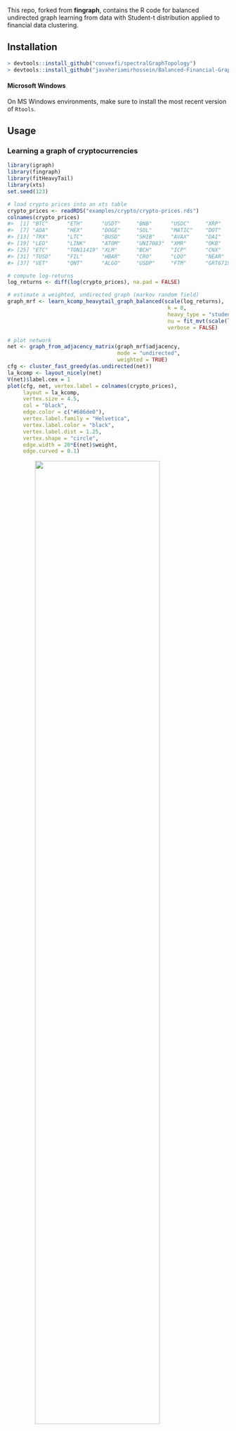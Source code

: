 This repo, forked from **fingraph**, contains the R code for balanced undirected graph learning from data
with Student-t distribution applied to financial data clustering. 

## Installation

```r
> devtools::install_github("convexfi/spectralGraphTopology")
> devtools::install_github("javaheriamirhossein/Balanced-Financial-Graph")
```

#### Microsoft Windows
On MS Windows environments, make sure to install the most recent version of ``Rtools``.

## Usage

### Learning a graph of cryptocurrencies

```r
library(igraph)
library(fingraph)
library(fitHeavyTail)
library(xts)
set.seed(123)

# load crypto prices into an xts table
crypto_prices <- readRDS("examples/crypto/crypto-prices.rds")
colnames(crypto_prices)
#>  [1] "BTC"      "ETH"      "USDT"     "BNB"      "USDC"     "XRP"     
#>  [7] "ADA"      "HEX"      "DOGE"     "SOL"      "MATIC"    "DOT"     
#> [13] "TRX"      "LTC"      "BUSD"     "SHIB"     "AVAX"     "DAI"     
#> [19] "LEO"      "LINK"     "ATOM"     "UNI7083"  "XMR"      "OKB"     
#> [25] "ETC"      "TON11419" "XLM"      "BCH"      "ICP"      "CNX"     
#> [31] "TUSD"     "FIL"      "HBAR"     "CRO"      "LDO"      "NEAR"    
#> [37] "VET"      "QNT"      "ALGO"     "USDP"     "FTM"      "GRT6719"

# compute log-returns
log_returns <- diff(log(crypto_prices), na.pad = FALSE)

# estimate a weighted, undirected graph (markov random field)
graph_mrf <- learn_kcomp_heavytail_graph_balanced(scale(log_returns),
                                                   k = 8,
                                                   heavy_type = "student",
                                                   nu = fit_mvt(scale(log_returns))$nu,
                                                   verbose = FALSE)

# plot network
net <- graph_from_adjacency_matrix(graph_mrf$adjacency,
                                   mode = "undirected",
                                   weighted = TRUE)
cfg <- cluster_fast_greedy(as.undirected(net))
la_kcomp <- layout_nicely(net)
V(net)$label.cex = 1
plot(cfg, net, vertex.label = colnames(crypto_prices),
     layout = la_kcomp,
     vertex.size = 4.5,
     col = "black",
     edge.color = c("#686de0"),
     vertex.label.family = "Helvetica",
     vertex.label.color = "black",
     vertex.label.dist = 1.25,
     vertex.shape = "circle",
     edge.width = 20*E(net)$weight,
     edge.curved = 0.1)
```

<img src="man/figures/README-plot_crypto_network-1.png" width="75%" style="display: block; margin: auto;" />


### Learning a network of S&P500 stocks

```r
library(xts)
library(igraph)
library(fingraph)
library(fitHeavyTail)
library(readr)
set.seed(123)

# load table w/ stocks and their sectors
SP500 <- read_csv("examples/stocks/SP500-sectors.csv")

# load stock prices into an xts table
stock_prices <- readRDS("examples/stocks/stock-data-2014-2018.rds")
colnames(stock_prices)
#>  [1] "AEE"   "AEP"   "AES"   "AIV"   "AMT"   "ARE"   "ATO"   "ATVI"  "AVB"  
#> [10] "AWK"   "BXP"   "CBRE"  "CCI"   "CHTR"  "CMCSA" "CMS"   "CNP"   "CTL"  
#> [19] "D"     "DIS"   "DISCA" "DISCK" "DISH"  "DLR"   "DRE"   "DTE"   "DUK"  
#> [28] "EA"    "ED"    "EIX"   "EQIX"  "EQR"   "ES"    "ESS"   "ETR"   "EVRG" 
#> [37] "EXC"   "EXR"   "FB"    "FE"    "FRT"   "GOOG"  "GOOGL" "HST"   "IPG"  
#> [46] "IRM"   "KIM"   "LNT"   "LYV"   "MAA"   "NEE"   "NFLX"  "NI"    "NRG"  
#> [55] "NWS"   "NWSA"  "O"     "OMC"   "PEAK"  "PEG"   "PLD"   "PNW"   "PPL"  
#> [64] "PSA"   "REG"   "SBAC"  "SLG"   "SO"    "SPG"   "SRE"   "T"     "TMUS" 
#> [73] "TTWO"  "TWTR"  "UDR"   "VNO"   "VTR"   "VZ"    "WEC"   "WELL"  "WY"   
#> [82] "XEL"

# compute log-returns
log_returns <- diff(log(stock_prices), na.pad = FALSE)

# estimate a weighted, undirected graph (markov random field)
graph_mrf <- learn_kcomp_heavytail_graph_balanced(scale(log_returns),
                                                 rho = 10,
                                                 k = 3,
                                                 heavy_type = "student",
                                                 nu = fit_mvt(scale(log_returns))$nu,
                                                 verbose = FALSE)
#> Warning in tclass.xts(x): index does not have a 'tclass' attribute

#> Warning in tclass.xts(x): index does not have a 'tclass' attribute

# map stock names and sectors
stock_sectors <- c(SP500$GICS.Sector[SP500$Symbol %in% colnames(stock_prices)])
stock_sectors_index <- as.numeric(as.factor(stock_sectors))

# plot network
net <- graph_from_adjacency_matrix(graph_mrf$adjacency,
                                   mode = "undirected",
                                   weighted = TRUE)
la_kcomp <- layout_nicely(net)
V(net)$label.cex = 1
colors <- c("#FD7272", "#55E6C1", "#25CCF7")
V(net)$color <- colors[stock_sectors_index]
V(net)$type <- stock_sectors_index
V(net)$cluster <- stock_sectors_index
E(net)$color <- apply(as.data.frame(get.edgelist(net)), 1,
                      function(x) ifelse(V(net)$cluster[x[1]] == V(net)$cluster[x[2]],
                                        colors[V(net)$cluster[x[1]]], 'grey'))
plot(net, vertex.label = colnames(stock_prices),
     layout = la_kcomp,
     vertex.size = 4.5,
     vertex.label.family = "Helvetica",
     vertex.label.dist = 1.25,
     vertex.label.color = "black",
     vertex.shape = "circle",
     edge.width = 20*E(net)$weight,
     edge.curved = 0.1)
```

<img src="man/figures/README-plot_sp500_stocks_network-1.png" width="75%" style="display: block; margin: auto;" />


## Citation
Please cite:

-   [A Javaheri](https://javaheriamirhossein.github.io/), [JVM Cardoso](https://mirca.github.io) and
    [DP Palomar](https://www.danielppalomar.com),
    [Graph Learning for Balanced Clustering of Heavy-Tailed Data]([https://papers.nips.cc/paper/2021/hash/a64a034c3cb8eac64eb46ea474902797-Abstract.html](https://ieeexplore.ieee.org/abstract/document/10403460)).
    [2023 IEEE 9th International Workshop on Computational Advances in Multi-Sensor Adaptive Processing](https://ieeexplore.ieee.org/xpl/conhome/10402605/proceeding) (CAMSAP 2023).

-   [JVM Cardoso](https://mirca.github.io), [J Ying](https://github.com/jxying) and
    [DP Palomar](https://www.danielppalomar.com),
    [Graphical Models in Heavy-Tailed Markets](https://papers.nips.cc/paper/2021/hash/a64a034c3cb8eac64eb46ea474902797-Abstract.html).
    [Advances in Neural Information Processing Systems](https://neurips.cc/Conferences/2021) (NeurIPS 2021).



